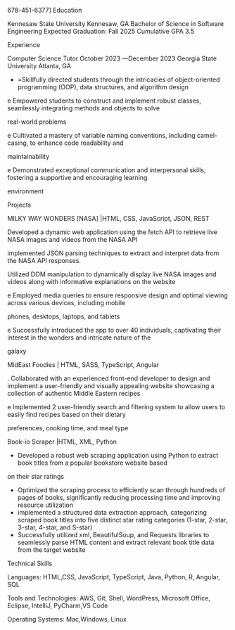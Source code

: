 ﻿678-451-6377] Education

Kennesaw State University Kennesaw, GA Bachelor of Science in Software Engineering Expected Graduation: Fall 2025 Cumulative GPA 3.5

Experience

Computer Science Tutor October 2023 —December 2023 Georgia State University Atlanta, GA

- =Skillfully directed students through the intricacies of object-oriented programming (OOP), data structures, and algorithm design

e Empowered students to construct and implement robust classes, seamlessly integrating methods and objects to solve

real-world problems

e Cultivated a mastery of variable naming conventions, including camel-casing, to enhance code readability and

maintainability

e Demonstrated exceptional communication and interpersonal skills, fostering a supportive and encouraging learning

environment

Projects

MILKY WAY WONDERS [NASA] |HTML, CSS, JavaScript, JSON, REST

Developed a dynamic web application using the fetch API to retrieve live NASA images and videos from the NASA API

implemented JSON parsing techniques to extract and interpret data from the NASA API responses.

Utilized DOM manipulation to dynamically display live NASA images and videos along with informative explanations on the website

e Employed media queries to ensure responsive design and optimal viewing across various devices, including mobile

phones, desktops, laptops, and tablets

e Successfully introduced the app to over 40 individuals, captivating their interest in the wonders and intricate nature of the

galaxy

MidEast Foodies | HTML, SASS, TypeScript, Angular

. Collaborated with an experienced front-end developer to design and implement a user-friendly and visually appealing website showcasing a collection of authentic Middle Eastern recipes

e Implemented 2 user-friendly search and filtering system to allow users to easily find recipes based on their dietary

preferences, cooking time, and meal type

Book-io Scraper |HTML, XML, Python

- Developed a robust web scraping application using Python to extract book titles from a popular bookstore website based

on their star ratings

- Optimized the scraping process to efficiently scan through hundreds of pages of books, significantly reducing processing time and improving resource utilization
- implemented a structured data extraction approach, categorizing scraped book titles into five distinct star rating categories (1-star, 2-star, 3-star, 4-star, and S-star)
- Successfully utilized xml, BeautifulSoup, and Requests libraries to seamlessly parse HTML content and extract relevant book title data from the target website

Technical Skills

Languages: HTML,CSS, JavaScript, TypeScript, Java, Python, R, Angular, SQL

Tools and Technologies: AWS, Git, Shell, WordPress, Microsoft Office, Eclipse, IntelliJ, PyCharm,VS Code

Operating Systems: Mac,Windows, Linux
